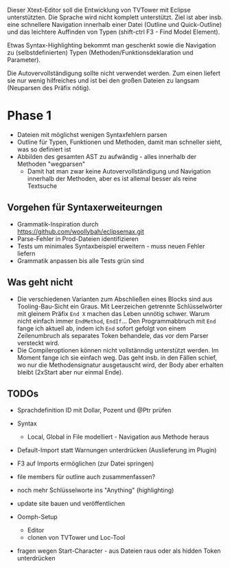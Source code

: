 Dieser Xtext-Editor soll die Entwicklung von TVTower mit Eclipse unterstützten.
Die Sprache wird nicht komplett unterstützt.
Ziel ist aber insb. eine schnellere Navigation innerhalb einer Datei (Outline und Quick-Outline) und das leichtere Auffinden von Typen (shift-ctrl F3 - Find Model Element).

Etwas Syntax-Highlighting bekommt man geschenkt sowie die Navigation zu (selbstdefinierten) Typen (Methoden/Funktionsdeklaration und Parameter).

Die Autovervollständigung sollte nicht verwendet werden.
Zum einen liefert sie nur wenig hilfreiches und ist bei den großen Dateien zu langsam (Neuparsen des Präfix nötig).

# Phase 1

* Dateien mit möglichst wenigen Syntaxfehlern parsen
* Outline für Typen, Funktionen und Methoden, damit man schneller sieht, was so definiert ist
* Abbilden des gesamten AST zu aufwändig - alles innerhalb der Methoden "wegparsen"
    * Damit hat man zwar keine Autovervollständigung und Navigation innerhalb der Methoden, aber es ist allemal besser als reine Textsuche

## Vorgehen für Syntaxerweiteurngen

* Grammatik-Inspiration durch https://github.com/woollybah/eclipsemax.git
* Parse-Fehler in Prod-Dateien identifizieren
* Tests um minimales Syntaxbeispiel erweitern - muss neuen Fehler liefern
* Grammatik anpassen bis alle Tests grün sind

## Was geht nicht

* Die verschiedenen Varianten zum Abschließen eines Blocks sind aus Tooling-Bau-Sicht ein Graus. Mit Leerzeichen getrennte Schlüsselwörter mit gleinem Präfix `End X` machen das Leben unnötig schwer. Warum nicht einfach immer `EndMethod`, `EndIf`... Den Programmabbruch mit `End` fange ich aktuell ab, indem ich `End` sofort gefolgt von einem Zeilenumbruch als separates Token behandele, das vor dem Parser versteckt wird.
* Die Compileroptionen können nicht vollstänndig unterstützt werden. Im Moment fange ich sie einfach weg. Das geht insb. in den Fällen schief, wo nur die Methodensignatur ausgetauscht wird, der Body aber erhalten bleibt (2xStart aber nur einmal Ende).

## TODOs

* Sprachdefinition ID mit Dollar, Pozent und @Ptr prüfen
* Syntax
    * Local, Global in File modelliert - Navigation aus Methode heraus
* Default-Import statt Warnungen unterdrücken (Auslieferung im Plugin)
* F3 auf Imports ermöglichen (zur Datei springen)
* file members für outline auch zusammenfassen?
* noch mehr Schlüsselworte ins "Anything" (highlighting)

* update site bauen und veröffentlichen
* Oomph-Setup
    * Editor
    * clonen von TVTower und Loc-Tool
* fragen wegen Start-Character - aus Dateien raus oder als hidden Token unterdrücken